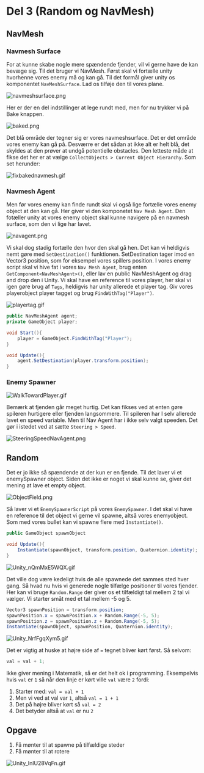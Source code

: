# Del 3 (Random og NavMesh)

## NavMesh

### Navmesh Surface

For at kunne skabe nogle mere spændende fjender, vil vi gerne have de kan bevæge sig. 
Til det bruger vi NavMesh. Først skal vi fortælle unity hvorhenne vores enemy må og kan gå. 
Til det formål giver unity os komponentet `NavMeshSurface`. Lad os tilføje den til vores plane.

![navmeshsurface.png](navmeshsurface.png)

Her er der en del indstillinger at lege rundt med, men for nu trykker vi på Bake knappen.

![baked.png](baked.png)

Det blå område der tegner sig er vores navmeshsurface. Det er det område vores enemy kan gå på.
Desværre er det sådan at ikke alt er helt blå, det skyldes at den prøver at undgå potentielle obstacles. 
Den letteste måde at fikse det her er at vælge `CollectObjects > Current Object Hierarchy`. Som set herunder:

![fixbakednavmesh.gif](fixbakednavmesh.gif)

### Navmesh Agent
Men før vores enemy kan finde rundt skal vi også lige fortælle vores enemy object at den kan gå.
Her giver vi den komponetet `Nav Mesh Agent`. Den fotæller unity at vores enemy object skal kunne navigere på en navmesh surface,
som den vi lige har lavet.

![navagent.png](navagent.png)

Vi skal dog stadig fortælle den hvor den skal gå hen. Det kan vi heldigvis nemt gøre med `SetDestination()` funktionen.
SetDestination tager imod en Vector3 position, som for eksempel vores spillers position. 
I vores enemy script skal vi hive fat i vores `Nav Mesh Agent`, brug enten `GetComponent<NavMeshAgent>()`,
eller lav en public NavMeshAgent og drag and drop den i Unity. 
Vi skal have en reference til vores player, her skal vi igen gøre brug af `Tags`, heldigvis har unity allerede et player tag.
Giv vores playerobject player tagget og brug `FindWithTag("Player")`.

![playertag.gif](playertag.gif)

```c#
public NavMeshAgent agent;
private GameObject player;

void Start(){
    player = GameObject.FindWithTag("Player");
}

void Update(){
    agent.SetDestination(player.transform.position);
}
```

### Enemy Spawner

![WalkTowardPlayer.gif](WalkTowardPlayer.gif)

<tip>
Bemærk at fjenden går meget hurtig. 
Det kan fikses ved at enten gøre spileren hurtigere eller fjenden langsommere.
Til spileren har I selv allerede lavet en speed variable. 
Men til Nav Agent har i ikke selv valgt speeden. Det gør i istedet ved at sætte <code>Steering > Speed</code>. 

![SteeringSpeedNavAgent.png](SteeringSpeedNavAgent.png)
</tip>

## Random
Det er jo ikke så spændende at der kun er en fjende.
Til det laver vi et enemySpawner object. Siden det ikke er noget vi skal kunne se, giver det mening at lave et empty object. 

![ObjectField.png](ObjectField.png)

Så laver vi et `EnemySpawnerScript` på vores `EnemySpawner`.
I det skal vi have en reference til det object vi gerne vil spawne, altså vores enemyobject.
Som med vores bullet kan vi spawne flere med `Instantiate()`.

```c#
public GameObject spawnObject

void Update(){
    Instantiate(spawnObject, transform.position, Quaternion.identity);
}
```

![Unity_nQmMxE5WQX.gif](Unity_nQmMxE5WQX.gif)

Det ville dog være kedeligt hvis de alle spawnede det sammes sted hver gang. 
Så hvad nu hvis vi generede nogle tilfælge positioner til vores fjender. 
Her kan vi bruge `Random.Range` der giver os et tilfældigt tal mellem 2 tal vi vælger. 
Vi starter småt med et tal mellem -5 og 5.
```c#
Vector3 spawnPosition = transform.position;
spawnPosition.x = spawnPosition.x + Random.Range(-5, 5);
spawnPosition.z = spawnPosition.z + Random.Range(-5, 5);
Instantiate(spawnObject, spawnPosition, Quaternion.identity);
```
![Unity_NrfFgqXym5.gif](Unity_NrfFgqXym5.gif)

Det er vigtig at huske at højre side af `=` tegnet bliver kørt først. Så selvom:

```C#
val = val + 1;
```

Ikke giver mening i Matematik, så er det helt ok i programming. 
Eksempelvis hvis `val` er `1` så når den linje er kørt ville `val` være `2` fordi:
1. Starter med: `val = val + 1` 
2. Men vi ved at val var `1`, altså `val = 1 + 1`
3. Det på højre bliver kørt så `val = 2`
4. Det betyder altså at `val` er nu `2`


## Opgave
1. Få mønter til at spawne på tilfældige steder
2. Få mønter til at rotere

![Unity_InlU28VqFn.gif](Unity_InlU28VqFn.gif)
